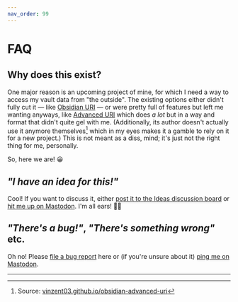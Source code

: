 ```yaml
---
nav_order: 99
---
```


# FAQ

## Why does this exist?
One major reason is an upcoming project of mine, for which I need a way to access my vault data from "the outside".  The existing options either didn't fully cut it — like [Obsidian URI](https://help.obsidian.md/Advanced+topics/Using+obsidian+URI) — or were pretty full of features but left me wanting anyways, like [Advanced URI](https://github.com/Vinzent03/obsidian-advanced-uri) which does *a lot* but in a way and format that didn't quite gel with me. (Additionally, its author doesn't actually use it anymore themselves[^1] which in my eyes makes it a gamble to rely on it for a new project.)  This is not meant as a diss, mind; it's just not the right thing for me, personally.

[^1]: Source: [vinzent03.github.io/obsidian-advanced-uri](https://vinzent03.github.io/obsidian-advanced-uri/)

So, here we are! 😀


## *"I have an idea for this!"*
Cool!  If you want to discuss it, either [post it to the Ideas discussion board](https://github.com/czottmann/obsidian-actions-uri/discussions/categories/ideas) or [hit me up on Mastodon](https://actions.work/@obsidian).  I'm all ears! 👂🏼


## *"There's a bug!"*, *"There's something wrong"* etc.
Oh no!  Please [file a bug report](https://github.com/czottmann/obsidian-actions-uri/issues) here or (if you're unsure about it) [ping me on Mastodon](https://actions.work/@obsidian).

---
